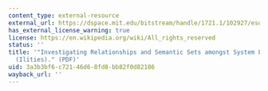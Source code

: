 ```yaml
---
content_type: external-resource
external_url: https://dspace.mit.edu/bitstream/handle/1721.1/102927/esd-wp-2012-12.pdf?sequence=1
has_external_license_warning: true
license: https://en.wikipedia.org/wiki/All_rights_reserved
status: ''
title: '"Investigating Relationships and Semantic Sets amongst System Lifecycle Properties
  (Ilities)." (PDF)'
uid: 3a3b3bf6-c721-46d6-8fd8-bb82f0d82186
wayback_url: ''
---
```


